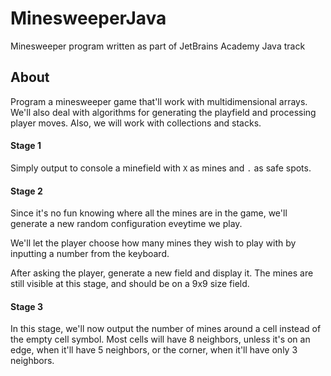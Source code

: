 # MinesweeperJava
Minesweeper program written as part of JetBrains Academy Java track

## About
Program a minesweeper game that'll work with multidimensional arrays. We'll also deal with algorithms for generating the playfield
and processing player moves. Also, we will work with collections and stacks.

#### Stage 1
Simply output to console a minefield with `X` as mines and `.` as safe spots.

#### Stage 2
Since it's no fun knowing where all the mines are in the game, we'll generate a new random configuration eveytime we play.

We'll let the player choose how many mines they wish to play with by inputting a number from the keyboard.

After asking the player, generate a new field and display it. The mines are still visible at this stage, and should be on a
9x9 size field.

#### Stage 3
In this stage, we'll now output the number of mines around a cell instead of the empty cell symbol. Most cells will have 8 neighbors,
unless it's on an edge, when it'll have 5 neighbors, or the corner, when it'll have only 3 neighbors.
